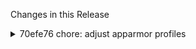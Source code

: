 Changes in this Release

<details><summary>70efe76 chore: adjust apparmor profiles</summary>
chore: adjust apparmor profiles
</details>